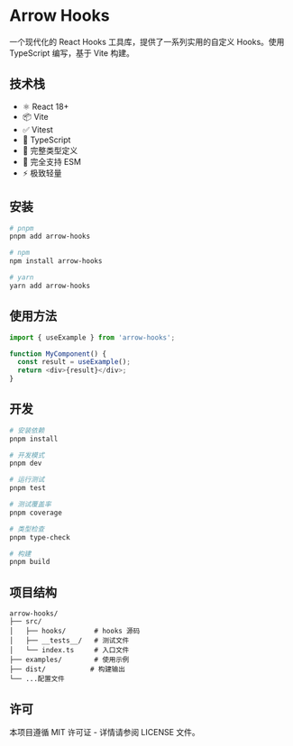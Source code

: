 # Arrow Hooks

一个现代化的 React Hooks 工具库，提供了一系列实用的自定义 Hooks。使用 TypeScript 编写，基于 Vite 构建。

## 技术栈

- ⚛️ React 18+
- 📦 Vite
- ✅ Vitest
- 🔷 TypeScript
- 📘 完整类型定义
- 🚀 完全支持 ESM
- ⚡️ 极致轻量

## 安装

```bash
# pnpm
pnpm add arrow-hooks

# npm
npm install arrow-hooks

# yarn
yarn add arrow-hooks
```

## 使用方法

```typescript
import { useExample } from 'arrow-hooks';

function MyComponent() {
  const result = useExample();
  return <div>{result}</div>;
}
```

## 开发

```bash
# 安装依赖
pnpm install

# 开发模式
pnpm dev

# 运行测试
pnpm test

# 测试覆盖率
pnpm coverage

# 类型检查
pnpm type-check

# 构建
pnpm build
```

## 项目结构

```
arrow-hooks/
├── src/
│   ├── hooks/       # hooks 源码
│   ├── __tests__/   # 测试文件
│   └── index.ts     # 入口文件
├── examples/        # 使用示例
├── dist/           # 构建输出
└── ...配置文件
```

## 许可
本项目遵循 MIT 许可证 - 详情请参阅 LICENSE 文件。
